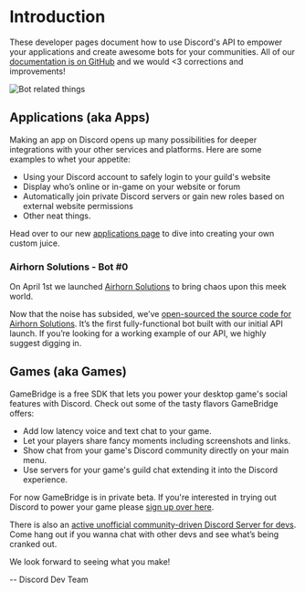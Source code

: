 # Introduction

These developer pages document how to use Discord's API to empower your applications and create awesome bots for your
communities. All of our [documentation is on GitHub](https://github.com/discordapp/discord-api-docs) and we would
<3 corrections and improvements!

![Bot related things](API_center.gif)


## Applications (aka Apps)

Making an app on Discord opens up many possibilities for deeper integrations with your other services and platforms.
Here are some examples to whet your appetite:

* Using your Discord account to safely login to your guild's website
* Display who’s online or in-game on your website or forum
* Automatically join private Discord servers or gain new roles based on external website permissions
* Other neat things.

Head over to our new [applications page](#MY_APPLICATIONS/top) to dive into creating your own custom juice.


### Airhorn Solutions - Bot #0

On April 1st we launched [Airhorn Solutions](https://airhorn.solutions) to bring chaos upon this meek world.

Now that the noise has subsided, we’ve [open-sourced the source code for Airhorn Solutions](https://github.com/discordapp/airhornbot). It’s the first fully-functional bot built with our initial API launch. If you’re looking for a working example of our API, we highly suggest digging in.


## Games (aka Games)

GameBridge is a free SDK that lets you power your desktop game's social features with Discord. Check out some of the
tasty flavors GameBridge offers:

* Add low latency voice and text chat to your game.
* Let your players share fancy moments including screenshots and links.
* Show chat from your game's Discord community directly on your main menu.
* Use servers for your game's guild chat extending it into the Discord experience.

For now GameBridge is in private beta. If you're interested in trying out Discord to power your game please [sign up over here](https://discordapp.com/gamebridge).

There is also an [active unofficial community-driven Discord Server for devs](https://discord.gg/discord-api). Come hang out if you wanna chat with other devs and see what’s being cranked out.

We look forward to seeing what you make!

 -- Discord Dev Team
